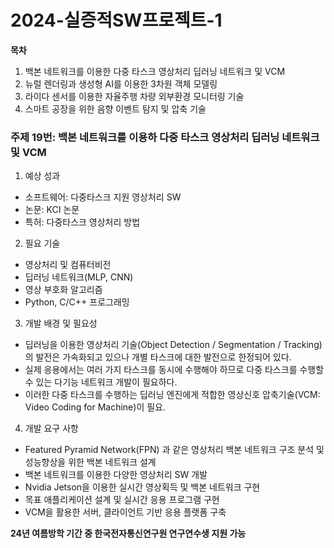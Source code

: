 # 2024-실증적SW프로젝트-1  
**목차**  
1. 백본 네트워크를 이용한 다중 타스크 영상처리 딥러닝 네트워크 및 VCM
2. 뉴럴 렌더링과 생성형 AI를 이용한 3차원 객체 모델링
3. 라이다 센서를 이용한 자율주행 차량 외부환경 모니터링 기술
4. 스마트 공장을 위한 음향 이벤트 탐지 및 압축 기술

### 주제 19번: 백본 네트워크를 이용하 다중 타스크 영상처리 딥러닝 네트워크 및 VCM  
1. 예상 성과  
- 소프트웨어: 다중타스크 지원 영상처리 SW  
- 논문: KCI 논문
- 특허: 다중타스크 영상처리 방법  

2. 필요 기술
- 영상처리 및 컴퓨터비전
- 딥러닝 네트워크(MLP, CNN)
- 영상 부호화 알고리즘
- Python, C/C++ 프로그래밍

3. 개발 배경 및 필요성
- 딥러닝을 이용한 영상처리 기술(Object Detection / Segmentation / Tracking)의 발전은 가속화되고 있으나 개별 타스크에 대한 발전으로 한정되어 있다.
- 실제 응용에서는 여러 가지 타스크를 동시에 수행해야 하므로 다중 타스크를 수행할 수 있는 다기능 네트워크 개발이 필요하다.
- 이러한 다중 타스크를 수행하는 딥러닝 엔진에게 적합한 영상신호 압축기술(VCM: Video Coding for Machine)이 필요.

4. 개발 요구 사항
- Featured Pyramid Network(FPN) 과 같은 영상처리 백본 네트워크 구조 분석 및 성능향상을 위한 백본 네트워크 설계
- 백본 네트워크를 이용한 다양한 영상처리 SW 개발
- Nvidia Jetson을 이용한 실시간 영상획득 및 백본 네트워크 구현
- 목표 애플리케이션 설계 및 실시간 응용 프로그램 구현
- VCM을 활용한 서버, 클라이언트 기반 응용 플랫폼 구축

**24년 여름방학 기간 중 한국전자통신연구원 연구연수생 지원 가능**  


